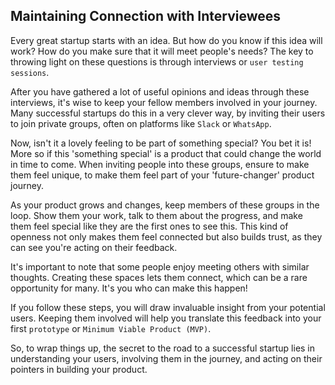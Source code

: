## Maintaining Connection with Interviewees

Every great startup starts with an idea. But how do you know if this idea will work? How do you make sure that it will meet people's needs? The key to throwing light on these questions is through interviews or `user testing sessions`.

After you have gathered a lot of useful opinions and ideas through these interviews, it's wise to keep your fellow members involved in your journey. Many successful startups do this in a very clever way, by inviting their users to join private groups, often on platforms like `Slack` or `WhatsApp`.

Now, isn't it a lovely feeling to be part of something special? You bet it is! More so if this 'something special' is a product that could change the world in time to come. When inviting people into these groups, ensure to make them feel unique, to make them feel part of your 'future-changer' product journey.

As your product grows and changes, keep members of these groups in the loop. Show them your work, talk to them about the progress, and make them feel special like they are the first ones to see this. This kind of openness not only makes them feel connected but also builds trust, as they can see you're acting on their feedback.

It's important to note that some people enjoy meeting others with similar thoughts. Creating these spaces lets them connect, which can be a rare opportunity for many. It's you who can make this happen!

If you follow these steps, you will draw invaluable insight from your potential users. Keeping them involved will help you translate this feedback into your first `prototype` or `Minimum Viable Product (MVP)`. 

So, to wrap things up, the secret to the road to a successful startup lies in understanding your users, involving them in the journey, and acting on their pointers in building your product.
